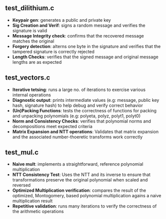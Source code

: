 ## test_dilithium.c

- **Keypair gen**: generates a public and private key
- **Sig Creation and Verif**: signs a random message and verifies the signature is valid
- **Message Integrity check**: confirms that the recovered message matches the original
- **Forgery detection**: alterns one byte in the signature and verifies that the tampered signature is correctly rejected
- **Length Checks**: verifies that the signed message and original message lengths are as expected

## test_vectors.c

- **Iterative tetsing**: runs a large no. of iterations to exercise various internal operations
- **Diagnostic output**: prints intermediate values (e.g: message, public key hash, signature hash) to help debug and verify correct behavior
- **(Un)Packing Functions**: tests the correctness of functions for packing and unpacking polynomials (e.g: polyeta, polyz, polyt1, polyt0)
- **Norm and Consistency Checks**: verifies that polynomial norms and decompositions meet expected criteria
- **Matrix Expansion and NTT operations**: Validates that matrix expansion and the associated number-thoeretic transforms work correctly

## test_mul.c

- **Naive mult**: implements a straightforward, reference polynomial multiplication
- **NTT Consistency Test**: Uses the NTT and its inverse to ensure that transformations preserve the original polynomial when scaled and reversed
- **Optimized Multiplication verification**: compares the result of the optimized, Montogomery, based polynomial multiplication agains a naive multiplication result
- **Repetitive validation**: runs many iterations to verify the correctness of the arithmetic operations